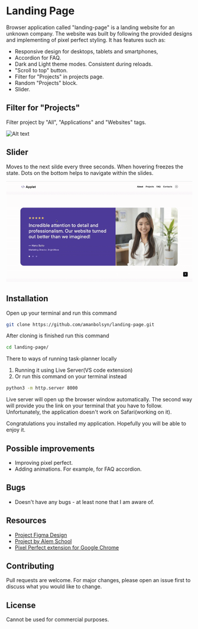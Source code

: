 # Landing Page

Browser application called "landing-page" is a landing website for an unknown company. The website was built by following the provided designs and implementing of pixel perfect styling. It has features such as: 

+ Responsive design for desktops, tablets and smartphones,
+ Accordion for FAQ.
+ Dark and Light theme modes. Consistent during reloads.
+ "Scroll to top" button.
+ Filter for "Projects" in projects page.
+ Random "Projects" block.
+ Slider.

## Filter for "Projects" 
Filter project by "All", "Applications" and "Websites" tags.

![Alt text](./assets/gifs/filter-projects.gif)

## Slider
Moves to the next silde every three seconds. When hovering freezes the state. Dots on the bottom helps to navigate within the slides.

![Alt text](./assets/gifs/silder-func.gif)

## Installation

Open up your terminal and run this command 
```bash
git clone https://github.com/amanbolsyn/landing-page.git 
```

After cloning is finished run this command
```bash
cd landing-page/
```

There to ways of running task-planner locally
1. Running it using Live Server(VS code extension)
2. Or run this command on your terminal instead

```bash
python3 -m http.server 8000
```

Live server will open up the browser window automatically. The second way will provide you the link on your terminal that you have to follow. Unfortunately, the application doesn't work on Safari(working on it). 

Congratulations you installed my application. Hopefully you will be able to enjoy it. 

## Possible improvements 

+ Improving pixel perfect.
+ Adding animations. For example, for FAQ accordion.

## Bugs 

+ Doesn't have any bugs - at least none that I am aware of.

## Resources 

+ [Project Figma Design](https://www.figma.com/design/3Pi8gnNDhNHt2HzcpqM1hs/)
+ [Project by Alem School](https://alem.school)
+ [Pixel Perfect extension for Google Chrome](https://chromewebstore.google.com/detail/nnhifpoojdlddpnhjbhiagddgckpmpfb?utm_source=item-share-cb)

## Contributing

Pull requests are welcome. For major changes, please open an issue first
to discuss what you would like to change.

## License

Cannot be used for commercial purposes.